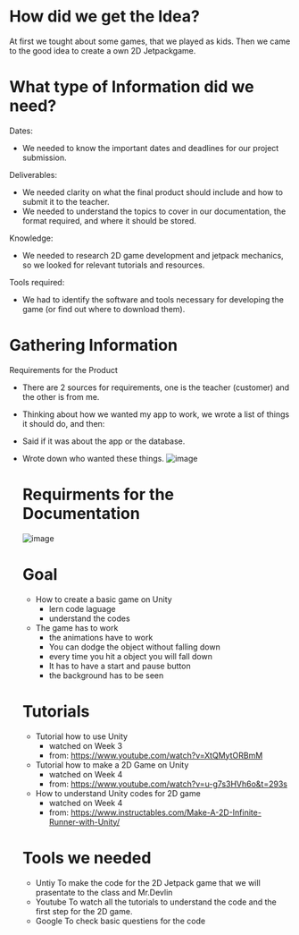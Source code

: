 # How did we get the Idea?
At first we tought about some games, that we played as kids. Then we came to the good idea to create a own 2D Jetpackgame.

# What type of Information did we need?
Dates:
- We needed to know the important dates and deadlines for our project submission.

Deliverables:

- We needed clarity on what the final product should include and how to submit it to the teacher.
- We needed to understand the topics to cover in our documentation, the format required, and where it should be stored.

Knowledge:

- We needed to research 2D game development and jetpack mechanics, so we looked for relevant tutorials and resources.

Tools required:

- We had to identify the software and tools necessary for developing the game (or find out where to download them).

# Gathering Information
Requirements for the Product
- There are 2 sources for requirements, one is the teacher (customer) and the other is from me.
- Thinking about how we wanted my app to work, we wrote a list of things it should do, and then:
- Said if it was about the app or the database.
- Wrote down who wanted these things.
  ![image](https://github.com/user-attachments/assets/4b9ed1e9-e72e-4f30-857d-705491ce6fb1)

  # Requirments for the Documentation
  ![image](https://github.com/user-attachments/assets/f6c5466e-e99f-4bdc-aa54-bf86156266e4)

  # Goal
  - How to create a basic game on Unity
     - lern code laguage
     - understand the codes
  - The game has to work
     - the animations have to work
     - You can dodge the object without falling down
     - every time you hit a object you will fall down
     - It has to have a start and pause button
     - the background has to be seen 

  # Tutorials
  - Tutorial how to use Unity
     - watched on Week 3
     - from: https://www.youtube.com/watch?v=XtQMytORBmM
  - Tutorial how to make a 2D Game on Unity
     - watched on Week 4
     - from: https://www.youtube.com/watch?v=u-g7s3HVh6o&t=293s
  - How to understand Unity codes for 2D game
     - watched on Week 4
     - from: https://www.instructables.com/Make-A-2D-Infinite-Runner-with-Unity/
   
  # Tools we needed
  - Untiy
    To make the code for the 2D Jetpack game that we will prasentate to the class and Mr.Devlin
  - Youtube
    To watch all the tutorials to understand the code and the first step for the 2D game.
  - Google
    To check basic questiens for the code 
  
       
